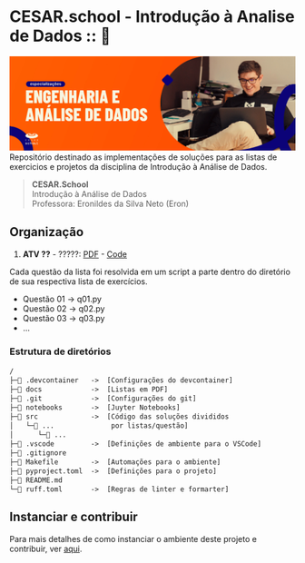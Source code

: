 # CESAR.school - Introdução à Analise de Dados :: 🐍
![image](/docs/header.jpg)
Repositório destinado as implementações de soluções para as listas de exercicios e projetos da disciplina de Introdução à Análise de Dados.

> **CESAR.School** \
Introdução à Análise de Dados \
Professora: Eronildes da Silva Neto (Eron)

## Organização
1. **ATV ??** - ?????: [PDF](???) - [Code](???)

Cada questão da lista foi resolvida em um script a parte dentro do diretório de sua respectiva lista de exercícios.
- Questão 01 -> q01.py
- Questão 02 -> q02.py
- Questão 03 -> q03.py
- ...

### Estrutura de diretórios
```
/
├─📁 .devcontainer   ->  [Configurações do devcontainer]
├─📁 docs            ->  [Listas em PDF]
├─📁 .git            ->  [Configurações do git]
├─📁 notebooks       ->  [Juyter Notebooks]
├─📁 src             ->  [Código das soluções divididos
│   └─📁 ...              por listas/questão]
│      └─🐍 ...
├─📁 .vscode         ->  [Definições de ambiente para o VSCode]
├─📄 .gitignore
├─📄 Makefile        ->  [Automações para o ambiente]
├─📄 pyproject.toml  ->  [Definições para o projeto]
├─📄 README.md
└─📄 ruff.toml       ->  [Regras de linter e formarter]
```


## Instanciar e contribuir

Para mais detalhes de como instanciar o ambiente deste projeto e contribuir, ver [aqui](/CONTRIBUTING.md).
